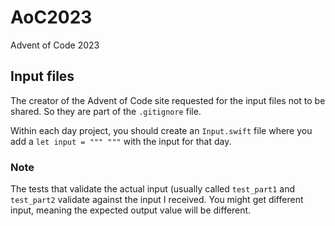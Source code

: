 # AoC2023
Advent of Code 2023

## Input files
The creator of the Advent of Code site requested for the input files not to be shared. So they are part of the `.gitignore` file.

Within each day project, you should create an `Input.swift` file where you add a `let input = """ """` with the input for that day.

### Note
The tests that validate the actual input (usually called `test_part1` and `test_part2` validate against the input I received. You might get different input, meaning the expected output value will be different.
